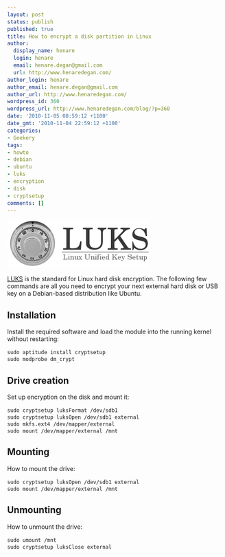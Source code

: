 ```yaml
---
layout: post
status: publish
published: true
title: How to encrypt a disk partition in Linux
author:
  display_name: henare
  login: henare
  email: henare.degan@gmail.com
  url: http://www.henaredegan.com/
author_login: henare
author_email: henare.degan@gmail.com
author_url: http://www.henaredegan.com/
wordpress_id: 360
wordpress_url: http://www.henaredegan.com/blog/?p=360
date: '2010-11-05 08:59:12 +1100'
date_gmt: '2010-11-04 22:59:12 +1100'
categories:
- Geekery
tags:
- howto
- debian
- ubuntu
- luks
- encryption
- disk
- cryptsetup
comments: []
---
```

<img class="alignright size-full wp-image-361" title="luks-logo-cropped" src="/blog/wp-content/uploads/2010/11/luks-logo-cropped.png" alt="" width="330" height="112" />

[LUKS](https://code.google.com/p/cryptsetup/) is the standard for Linux hard disk encryption. The following few commands are all you need to encrypt your next external hard disk or USB key on a Debian-based distribution like Ubuntu.

## Installation

Install the required software and load the module into the running kernel without restarting:

```
sudo aptitude install cryptsetup
sudo modprobe dm_crypt
```

## Drive creation
Set up encryption on the disk and mount it:

```
sudo cryptsetup luksFormat /dev/sdb1
sudo cryptsetup luksOpen /dev/sdb1 external
sudo mkfs.ext4 /dev/mapper/external
sudo mount /dev/mapper/external /mnt
```

## Mounting
How to mount the drive:

```
sudo cryptsetup luksOpen /dev/sdb1 external
sudo mount /dev/mapper/external /mnt
```

## Unmounting
How to unmount the drive:

```
sudo umount /mnt
sudo cryptsetup luksClose external
```
